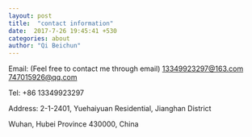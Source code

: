```yaml
---
layout: post
title:  "contact information"
date:  2017-7-26 19:45:41 +530
categories: about
author: "Qi Beichun"
---
```

Email: (Feel free to contact me through email) 
13349923297@163.com          747015926@qq.com

Tel: +86 13349923297

Address:
2-1-2401, Yuehaiyuan Residential, Jianghan District

Wuhan, Hubei Province 430000, China
